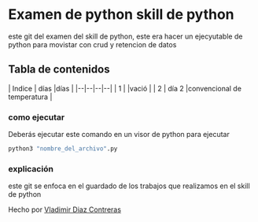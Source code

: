 
# Examen de python skill  de python   
este git del examen del skill de python, este era hacer un ejecyutable de python para movistar con crud y retencion de datos 

## Tabla de contenidos
| Indice | días |días |
|--|--|--|--|
| 1 |  |vació   |
| 2 | día 2 |convencional de temperatura      |



### como ejecutar 
Deberás ejecutar este comando en un visor de python  para ejecutar  

```bash
python3 "nombre_del_archivo".py
```

### explicación  
este git   se enfoca en el guardado de los trabajos que realizamos en el skill de python 


Hecho por [Vladimir Diaz Contreras](https://github.com/VladimirDiazContreras)  
